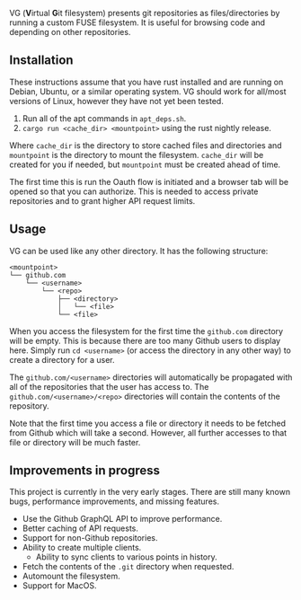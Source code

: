 VG (**V**irtual **G**it filesystem) presents git repositories as files/directories by running a custom FUSE filesystem. It is useful for browsing code and depending on other repositories.

## Installation

These instructions assume that you have rust installed and are running on Debian, Ubuntu, or a similar operating system. VG should work for all/most versions of Linux, however they have not yet been tested.

1. Run all of the apt commands in `apt_deps.sh`.
2. `cargo run <cache_dir> <mountpoint>` using the rust nightly release.

Where `cache_dir` is the directory to store cached files and directories and `mountpoint` is the directory to mount the filesystem. `cache_dir` will be created for you if needed, but `mountpoint` must be created ahead of time.

The first time this is run the Oauth flow is initiated and a browser tab will be opened so that you can authorize. This is needed to access private repositories and to grant higher API request limits.

## Usage

VG can be used like any other directory. It has the following structure:

```
<mountpoint>
└── github.com
    └── <username>
        └── <repo>
            ├── <directory>
            │   └── <file>
            └── <file>
```

When you access the filesystem for the first time the `github.com` directory will be empty. This is because there are too many Github users to display here. Simply run `cd <username>` (or access the directory in any other way) to create a directory for a user. 

The `github.com/<username>` directories will automatically be propagated with all of the repositories that the user has access to. The `github.com/<username>/<repo>` directories will contain the contents of the repository.

Note that the first time you access a file or directory it needs to be fetched from Github which will take a second. However, all further accesses to that file or directory will be much faster.


## Improvements in progress

This project is currently in the very early stages. There are still many known bugs, performance improvements, and missing features.

* Use the Github GraphQL API to improve performance.
* Better caching of API requests.
* Support for non-Github repositories.
* Ability to create multiple clients.
  * Ability to sync clients to various points in history.
* Fetch the contents of the `.git` directory when requested.
* Automount the filesystem.
* Support for MacOS.
